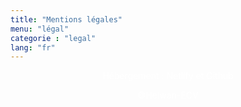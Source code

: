 ```yaml
---
title: "Mentions légales"
menu: "légal"
categorie : "legal"
lang: "fr"
---
```


Hébergement : Netlify et Github

©Helwan-ECV

<style>
  h1{
    text-align: center;
    font-weight: bold;
    color: #FFFFFF;
  }
  h2{
    text-align: center;
    color: #FFFFFF;
  }
  p{
    text-align: center;
    color: #FFFFFF;
  }
</style>